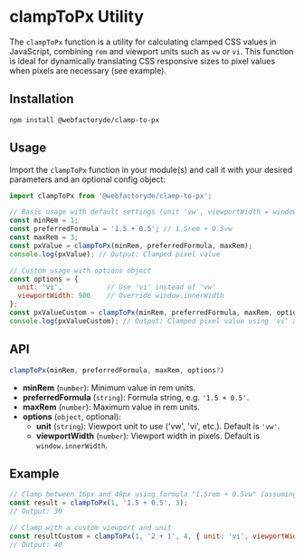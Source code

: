 # clampToPx Utility

The `clampToPx` function is a utility for calculating clamped CSS values in JavaScript, combining `rem` and viewport units such as `vw` or `vi`. This function is ideal for dynamically translating CSS responsive sizes to pixel values when pixels are necessary (see example).

## Installation

```
npm install @webfactoryde/clamp-to-px
```


## Usage

Import the `clampToPx` function in your module(s) and call it with your desired parameters and an optional config object:

```javascript
import clampToPx from '@webfactoryde/clamp-to-px';

// Basic usage with default settings (unit 'vw', viewportWidth = window.innerWidth):
const minRem = 1;
const preferredFormula = '1.5 + 0.5'; // 1.5rem + 0.5vw
const maxRem = 3;
const pxValue = clampToPx(minRem, preferredFormula, maxRem);
console.log(pxValue); // Output: Clamped pixel value

// Custom usage with options object
const options = {
  unit: 'vi',           // Use 'vi' instead of 'vw'
  viewportWidth: 900    // Override window.innerWidth
};
const pxValueCustom = clampToPx(minRem, preferredFormula, maxRem, options);
console.log(pxValueCustom); // Output: Clamped pixel value using 'vi' and 900px viewport
```


## API

```javascript
clampToPx(minRem, preferredFormula, maxRem, options?)
```

- **minRem** (`number`): Minimum value in rem units.
- **preferredFormula** (`string`): Formula string, e.g. `'1.5 + 0.5'`.
- **maxRem** (`number`): Maximum value in rem units.
- **options** (`object`, optional):
    - **unit** (`string`): Viewport unit to use ('vw', 'vi', etc.). Default is `'vw'`.
    - **viewportWidth** (`number`): Viewport width in pixels. Default is `window.innerWidth`.


## Example

```javascript
// Clamp between 16px and 48px using formula "1.5rem + 0.5vw" (assuming root font size = 16px, viewport = 1200px)
const result = clampToPx(1, '1.5 + 0.5', 3);
// Output: 30

// Clamp with a custom viewport and unit
const resultCustom = clampToPx(1, '2 + 1', 4, { unit: 'vi', viewportWidth: 800 });
// Output: 40
```
